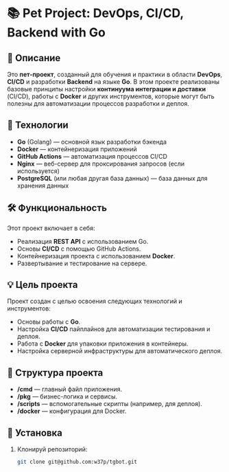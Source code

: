# 📚 **Pet Project: DevOps, CI/CD, Backend with Go**

## 🚀 Описание
Это **пет-проект**, созданный для обучения и практики в области **DevOps**, **CI/CD** и разработки **Backend** на языке **Go**. В этом проекте реализованы базовые принципы настройки **континуума интеграции и доставки** (CI/CD), работы с **Docker** и других инструментов, которые могут быть полезны для автоматизации процессов разработки и деплоя.

## 🔧 Технологии
- **Go** (Golang) — основной язык разработки бэкенда
- **Docker** — контейнеризация приложений
- **GitHub Actions** — автоматизация процессов CI/CD
- **Nginx** — веб-сервер для проксирования запросов (если используется)
- **PostgreSQL** (или любая другая база данных) — база данных для хранения данных

## 🛠️ Функциональность
Этот проект включает в себя:
- Реализация **REST API** с использованием Go.
- Основы **CI/CD** с помощью GitHub Actions.
- Контейнеризация проекта с использованием **Docker**.
- Развертывание и тестирование на сервере.

## 💡 Цель проекта
Проект создан с целью освоения следующих технологий и инструментов:
- Основы работы с **Go**.
- Настройка **CI/CD** пайплайнов для автоматизации тестирования и деплоя.
- Работа с **Docker** для упаковки приложения в контейнеры.
- Настройка серверной инфраструктуры для автоматического деплоя.

## 🔑 Структура проекта
- **/cmd** — главный файл приложения.
- **/pkg** — бизнес-логика и сервисы.
- **/scripts** — вспомогательные скрипты (например, для деплоя).
- **/docker** — конфигурация для Docker.

## 🏁 Установка

1. Клонируй репозиторий:
   ```bash
   git clone git@github.com:w37p/tgbot.git

